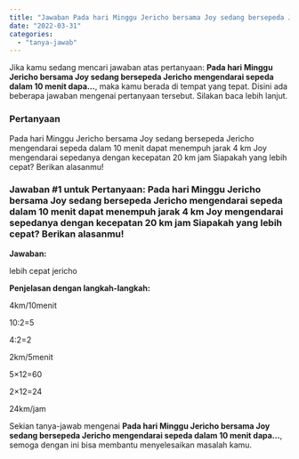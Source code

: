 ```yaml
---
title: "Jawaban Pada hari Minggu Jericho bersama Joy sedang bersepeda Jericho mengendarai sepeda dalam 10 menit dapa..."
date: "2022-03-31"
categories: 
  - "tanya-jawab"
---
```


Jika kamu sedang mencari jawaban atas pertanyaan: **Pada hari Minggu Jericho bersama Joy sedang bersepeda Jericho mengendarai sepeda dalam 10 menit dapa...**, maka kamu berada di tempat yang tepat. Disini ada beberapa jawaban mengenai pertanyaan tersebut. Silakan baca lebih lanjut.

### Pertanyaan

Pada hari Minggu Jericho bersama Joy sedang bersepeda Jericho mengendarai sepeda dalam 10 menit dapat menempuh jarak 4 km Joy mengendarai sepedanya dengan kecepatan 20 km jam Siapakah yang lebih cepat? Berikan alasanmu!​

### Jawaban #1 untuk Pertanyaan: Pada hari Minggu Jericho bersama Joy sedang bersepeda Jericho mengendarai sepeda dalam 10 menit dapat menempuh jarak 4 km Joy mengendarai sepedanya dengan kecepatan 20 km jam Siapakah yang lebih cepat? Berikan alasanmu!​

**Jawaban:**

lebih cepat jericho

**Penjelasan dengan langkah-langkah:**

4km/10menit

10:2=5

4:2=2

2km/5menit

5×12=60

2×12=24

24km/jam

Sekian tanya-jawab mengenai **Pada hari Minggu Jericho bersama Joy sedang bersepeda Jericho mengendarai sepeda dalam 10 menit dapa...**, semoga dengan ini bisa membantu menyelesaikan masalah kamu.
